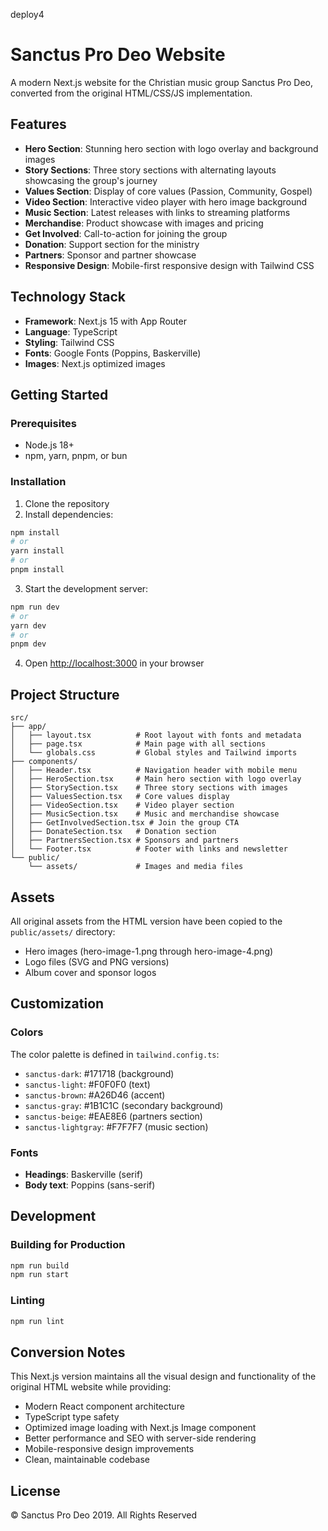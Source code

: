 deploy4

# Sanctus Pro Deo Website

A modern Next.js website for the Christian music group Sanctus Pro Deo, converted from the original HTML/CSS/JS implementation.

## Features

- **Hero Section**: Stunning hero section with logo overlay and background images
- **Story Sections**: Three story sections with alternating layouts showcasing the group's journey
- **Values Section**: Display of core values (Passion, Community, Gospel)
- **Video Section**: Interactive video player with hero image background
- **Music Section**: Latest releases with links to streaming platforms
- **Merchandise**: Product showcase with images and pricing
- **Get Involved**: Call-to-action for joining the group
- **Donation**: Support section for the ministry
- **Partners**: Sponsor and partner showcase
- **Responsive Design**: Mobile-first responsive design with Tailwind CSS

## Technology Stack

- **Framework**: Next.js 15 with App Router
- **Language**: TypeScript
- **Styling**: Tailwind CSS
- **Fonts**: Google Fonts (Poppins, Baskerville)
- **Images**: Next.js optimized images

## Getting Started

### Prerequisites

- Node.js 18+ 
- npm, yarn, pnpm, or bun

### Installation

1. Clone the repository
2. Install dependencies:

```bash
npm install
# or
yarn install
# or
pnpm install
```

3. Start the development server:

```bash
npm run dev
# or
yarn dev
# or
pnpm dev
```

4. Open [http://localhost:3000](http://localhost:3000) in your browser

## Project Structure

```
src/
├── app/
│   ├── layout.tsx          # Root layout with fonts and metadata
│   ├── page.tsx            # Main page with all sections
│   └── globals.css         # Global styles and Tailwind imports
├── components/
│   ├── Header.tsx          # Navigation header with mobile menu
│   ├── HeroSection.tsx     # Main hero section with logo overlay
│   ├── StorySection.tsx    # Three story sections with images
│   ├── ValuesSection.tsx   # Core values display
│   ├── VideoSection.tsx    # Video player section
│   ├── MusicSection.tsx    # Music and merchandise showcase
│   ├── GetInvolvedSection.tsx # Join the group CTA
│   ├── DonateSection.tsx   # Donation section
│   ├── PartnersSection.tsx # Sponsors and partners
│   └── Footer.tsx          # Footer with links and newsletter
└── public/
    └── assets/             # Images and media files
```

## Assets

All original assets from the HTML version have been copied to the `public/assets/` directory:

- Hero images (hero-image-1.png through hero-image-4.png)
- Logo files (SVG and PNG versions)
- Album cover and sponsor logos

## Customization

### Colors

The color palette is defined in `tailwind.config.ts`:

- `sanctus-dark`: #171718 (background)
- `sanctus-light`: #F0F0F0 (text)
- `sanctus-brown`: #A26D46 (accent)
- `sanctus-gray`: #1B1C1C (secondary background)
- `sanctus-beige`: #EAE8E6 (partners section)
- `sanctus-lightgray`: #F7F7F7 (music section)

### Fonts

- **Headings**: Baskerville (serif)
- **Body text**: Poppins (sans-serif)

## Development

### Building for Production

```bash
npm run build
npm run start
```

### Linting

```bash
npm run lint
```

## Conversion Notes

This Next.js version maintains all the visual design and functionality of the original HTML website while providing:

- Modern React component architecture
- TypeScript type safety
- Optimized image loading with Next.js Image component
- Better performance and SEO with server-side rendering
- Mobile-responsive design improvements
- Clean, maintainable codebase

## License

© Sanctus Pro Deo 2019. All Rights Reserved
